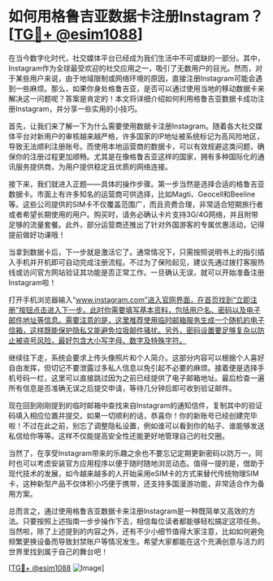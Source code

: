 # 如何用格鲁吉亚数据卡注册Instagram？[[TG💪+ @esim1088](https://t.me/s/esim1088)]

在当今数字化时代，社交媒体平台已经成为我们生活中不可或缺的一部分。其中，Instagram作为全球最受欢迎的社交应用之一，吸引了无数用户的目光。然而，对于某些用户来说，由于地域限制或网络环境的原因，直接注册Instagram可能会遇到一些麻烦。那么，如果你身处格鲁吉亚，是否可以通过使用当地的移动数据卡来解决这一问题呢？答案是肯定的！本文将详细介绍如何利用格鲁吉亚数据卡成功注册Instagram，并分享一些实用的小技巧。

首先，让我们来了解一下为什么需要使用数据卡注册Instagram。随着各大社交媒体平台对新用户的审核越来越严格，许多国家的IP地址被系统标记为高风险地区，导致无法顺利注册账号。而使用本地运营商的数据卡，可以有效规避这类问题，确保你的注册过程更加顺畅。尤其是在像格鲁吉亚这样的国家，拥有多种国际化的通讯服务提供商，为用户提供稳定且优质的网络连接。

接下来，我们就进入正题——具体的操作步骤。第一步当然是选择合适的格鲁吉亚数据卡。市面上有许多知名的运营商可供选择，比如Magti、Geocell和Beeline等。这些公司提供的SIM卡不仅覆盖范围广，而且资费合理，非常适合短期旅行者或者希望长期使用的用户。购买时，请务必确认卡片支持3G/4G网络，并且附带足够的流量套餐。此外，部分运营商还推出了针对外国游客的专属优惠活动，记得提前做好功课哦！

当拿到数据卡后，下一步就是激活它了。通常情况下，只需按照说明书上的指引插入手机并开机即可自动完成注册流程。不过为了保险起见，建议先通过拨打客服热线或访问官方网站验证其功能是否正常工作。一旦确认无误，就可以开始准备注册Instagram啦！

打开手机浏览器输入“www.instagram.com”进入官网界面，在首页找到“立即注册”按钮点击进入下一步。此时你需要填写基本资料，包括用户名、密码以及电子邮件地址等信息。需要注意的是，这里推荐使用临时邮箱服务生成一个随机的电子信箱，这样既能保护隐私又能避免垃圾邮件骚扰。另外，密码设置要足够复杂以防止被盗号风险，最好包含大小写字母、数字及特殊字符。

继续往下走，系统会要求上传头像照片和个人简介。这部分内容可以根据个人喜好自由发挥，但切记不要泄露过多私人信息以免引起不必要的麻烦。接着便是选择手机号码一栏，这里可以直接跳过因为之前已经提供了电子邮箱地址。最后检查一遍所有信息是否准确无误之后提交申请，等待几分钟后即可收到验证邮件。

现在回到刚刚提到的临时邮箱中查找来自Instagram的通知信件，复制其中的验证码填入相应位置并提交。如果一切顺利的话，恭喜你！你的新账号已经创建完毕啦！不过在此之前，别忘了调整隐私设置，例如谁可以看到你的帖子、谁能够发送私信给你等等。这样不仅能提高安全性还能更好地管理自己的社交圈。

当然了，在享受Instagram带来的乐趣之余也不要忘记定期更新密码以防万一。同时也可以考虑安装官方应用程序以便于随时随地浏览动态。值得一提的是，借助于现代技术的发展，如今越来越多的人开始采用eSIM卡的方式来替代传统物理SIM卡，这种新型产品不仅体积小巧便于携带，还支持多国漫游功能，非常适合作为备用方案。

总而言之，通过使用格鲁吉亚数据卡来注册Instagram是一种既简单又高效的方法。只要按照上述指南一步步操作下去，相信每位读者都能够轻松搞定这项任务。当然啦，除了上述提到的内容之外，还有不少小细节值得大家注意，比如如何避免频繁更换设备而导致封禁账户等情况发生。希望大家都能在这个充满创意与活力的世界里找到属于自己的舞台吧！

[[TG💪+ @esim1088](https://t.me/s/esim1088) ![Image](https://i.postimg.cc/4NQfJmqS/Snipaste-2025-05-13-00-14-12.png)]
